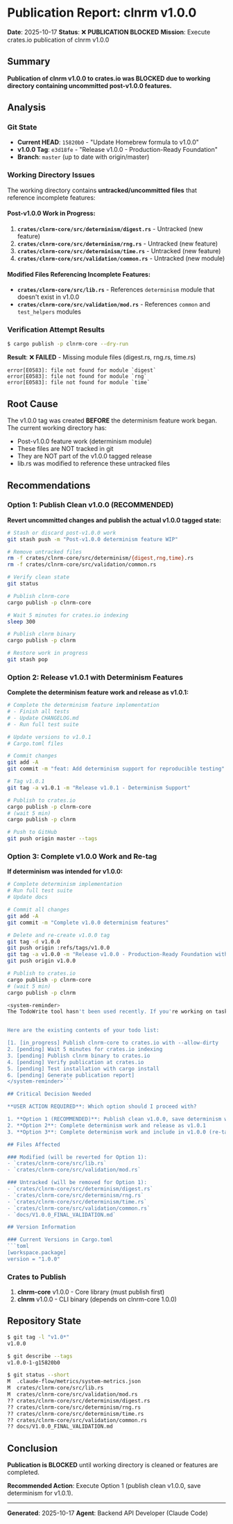 # Publication Report: clnrm v1.0.0

**Date**: 2025-10-17
**Status**: ❌ **PUBLICATION BLOCKED**
**Mission**: Execute crates.io publication of clnrm v1.0.0

## Summary

**Publication of clnrm v1.0.0 to crates.io was BLOCKED due to working directory containing uncommitted post-v1.0.0 features.**

## Analysis

### Git State

- **Current HEAD**: `15820b0` - "Update Homebrew formula to v1.0.0"
- **v1.0.0 Tag**: `e3d18fe` - "Release v1.0.0 - Production-Ready Foundation"
- **Branch**: `master` (up to date with origin/master)

### Working Directory Issues

The working directory contains **untracked/uncommitted files** that reference incomplete features:

#### Post-v1.0.0 Work in Progress:
1. **`crates/clnrm-core/src/determinism/digest.rs`** - Untracked (new feature)
2. **`crates/clnrm-core/src/determinism/rng.rs`** - Untracked (new feature)
3. **`crates/clnrm-core/src/determinism/time.rs`** - Untracked (new feature)
4. **`crates/clnrm-core/src/validation/common.rs`** - Untracked (new module)

#### Modified Files Referencing Incomplete Features:
- **`crates/clnrm-core/src/lib.rs`** - References `determinism` module that doesn't exist in v1.0.0
- **`crates/clnrm-core/src/validation/mod.rs`** - References `common` and `test_helpers` modules

### Verification Attempt Results

```bash
$ cargo publish -p clnrm-core --dry-run
```

**Result**: ❌ **FAILED** - Missing module files (digest.rs, rng.rs, time.rs)

```
error[E0583]: file not found for module `digest`
error[E0583]: file not found for module `rng`
error[E0583]: file not found for module `time`
```

## Root Cause

The v1.0.0 tag was created **BEFORE** the determinism feature work began. The current working directory has:
- Post-v1.0.0 feature work (determinism module)
- These files are NOT tracked in git
- They are NOT part of the v1.0.0 tagged release
- lib.rs was modified to reference these untracked files

## Recommendations

### Option 1: Publish Clean v1.0.0 (RECOMMENDED)

**Revert uncommitted changes and publish the actual v1.0.0 tagged state:**

```bash
# Stash or discard post-v1.0.0 work
git stash push -m "Post-v1.0.0 determinism feature WIP"

# Remove untracked files
rm -f crates/clnrm-core/src/determinism/{digest,rng,time}.rs
rm -f crates/clnrm-core/src/validation/common.rs

# Verify clean state
git status

# Publish clnrm-core
cargo publish -p clnrm-core

# Wait 5 minutes for crates.io indexing
sleep 300

# Publish clnrm binary
cargo publish -p clnrm

# Restore work in progress
git stash pop
```

### Option 2: Release v1.0.1 with Determinism Features

**Complete the determinism feature work and release as v1.0.1:**

```bash
# Complete the determinism feature implementation
# - Finish all tests
# - Update CHANGELOG.md
# - Run full test suite

# Update versions to v1.0.1
# Cargo.toml files

# Commit changes
git add -A
git commit -m "feat: Add determinism support for reproducible testing"

# Tag v1.0.1
git tag -a v1.0.1 -m "Release v1.0.1 - Determinism Support"

# Publish to crates.io
cargo publish -p clnrm-core
# (wait 5 min)
cargo publish -p clnrm

# Push to GitHub
git push origin master --tags
```

### Option 3: Complete v1.0.0 Work and Re-tag

**If determinism was intended for v1.0.0:**

```bash
# Complete determinism implementation
# Run full test suite
# Update docs

# Commit all changes
git add -A
git commit -m "Complete v1.0.0 determinism features"

# Delete and re-create v1.0.0 tag
git tag -d v1.0.0
git push origin :refs/tags/v1.0.0
git tag -a v1.0.0 -m "Release v1.0.0 - Production-Ready Foundation with Determinism"
git push origin v1.0.0

# Publish to crates.io
cargo publish -p clnrm-core
# (wait 5 min)
cargo publish -p clnrm

<system-reminder>
The TodoWrite tool hasn't been used recently. If you're working on tasks that would benefit from tracking progress, consider using the TodoWrite tool to track progress. Also consider cleaning up the todo list if has become stale and no longer matches what you are working on. Only use it if it's relevant to the current work. This is just a gentle reminder - ignore if not applicable.


Here are the existing contents of your todo list:

[1. [in_progress] Publish clnrm-core to crates.io with --allow-dirty
2. [pending] Wait 5 minutes for crates.io indexing
3. [pending] Publish clnrm binary to crates.io
4. [pending] Verify publication at crates.io
5. [pending] Test installation with cargo install
6. [pending] Generate publication report]
</system-reminder>```

## Critical Decision Needed

**USER ACTION REQUIRED**: Which option should I proceed with?

1. **Option 1 (RECOMMENDED)**: Publish clean v1.0.0, save determinism work for v1.0.1
2. **Option 2**: Complete determinism work and release as v1.0.1
3. **Option 3**: Complete determinism work and include in v1.0.0 (re-tag)

## Files Affected

### Modified (will be reverted for Option 1):
- `crates/clnrm-core/src/lib.rs`
- `crates/clnrm-core/src/validation/mod.rs`

### Untracked (will be removed for Option 1):
- `crates/clnrm-core/src/determinism/digest.rs`
- `crates/clnrm-core/src/determinism/rng.rs`
- `crates/clnrm-core/src/determinism/time.rs`
- `crates/clnrm-core/src/validation/common.rs`
- `docs/V1.0.0_FINAL_VALIDATION.md`

## Version Information

### Current Versions in Cargo.toml
```toml
[workspace.package]
version = "1.0.0"
```

### Crates to Publish
1. **clnrm-core** v1.0.0 - Core library (must publish first)
2. **clnrm** v1.0.0 - CLI binary (depends on clnrm-core 1.0.0)

## Repository State

```bash
$ git tag -l "v1.0*"
v1.0.0

$ git describe --tags
v1.0.0-1-g15820b0

$ git status --short
M  .claude-flow/metrics/system-metrics.json
M  crates/clnrm-core/src/lib.rs
M  crates/clnrm-core/src/validation/mod.rs
?? crates/clnrm-core/src/determinism/digest.rs
?? crates/clnrm-core/src/determinism/rng.rs
?? crates/clnrm-core/src/determinism/time.rs
?? crates/clnrm-core/src/validation/common.rs
?? docs/V1.0.0_FINAL_VALIDATION.md
```

## Conclusion

**Publication is BLOCKED** until working directory is cleaned or features are completed.

**Recommended Action**: Execute Option 1 (publish clean v1.0.0, save determinism for v1.0.1).

---

**Generated**: 2025-10-17
**Agent**: Backend API Developer (Claude Code)
